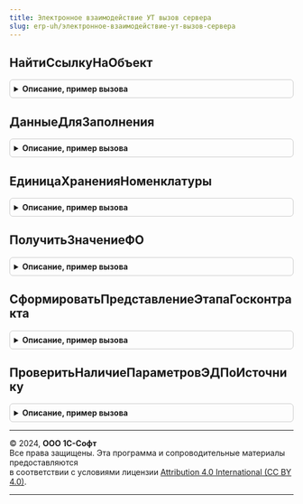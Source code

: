 ```yaml
---
title: Электронное взаимодействие УТ вызов сервера
slug: erp-uh/электронное-взаимодействие-ут-вызов-сервера
---
```



## НайтиСсылкуНаОбъект
<details style="margin: 1em 0; padding: 0.5em; border: 1px solid #ccc; border-radius: 6px;">

<summary style="font-weight: bold; cursor: pointer;">Описание, пример вызова</summary>

```bsl

// Находит ссылку на объект ИБ по типу, ИД и дополнительным реквизитам.
//
// Параметры:
//  ТипОбъекта - Строка - идентификатор типа объекта, который необходимо найти;
//  ИДОбъекта - Строка - идентификатор объекта заданного типа;
//  ДополнительныеРеквизиты - Структура - набор дополнительных полей объекта для поиска;
//
Функция НайтиСсылкуНаОбъект(ТипОбъекта, Экспорт
```

Пример вызова
```bsl
Результат = ЭлектронноеВзаимодействиеУТВызовСервера.НайтиСсылкуНаОбъект(ТипОбъекта, );
```
</details>

## ДанныеДляЗаполнения
<details style="margin: 1em 0; padding: 0.5em; border: 1px solid #ccc; border-radius: 6px;">

<summary style="font-weight: bold; cursor: pointer;">Описание, пример вызова</summary>

```bsl

Функция ДанныеДляЗаполнения(НоменклатураКонтрагента) Экспорт
```

Пример вызова
```bsl
Результат = ЭлектронноеВзаимодействиеУТВызовСервера.ДанныеДляЗаполнения(НоменклатураКонтрагента) 
```
</details>

## ЕдиницаХраненияНоменклатуры
<details style="margin: 1em 0; padding: 0.5em; border: 1px solid #ccc; border-radius: 6px;">

<summary style="font-weight: bold; cursor: pointer;">Описание, пример вызова</summary>

```bsl

// Для указанной номенклатуры функция возвращает единицу хранения.
//
// Параметры:
//	Номенклатура - СправочникСсылка.Номенклатура - номенклатура, для которой необходимо получить единицу хранения.
//
// Возвращаемое значение:
//	СправочникСсылка.УпаковкиЕдиницыИзмерения - единица хранения.
//
Функция ЕдиницаХраненияНоменклатуры(Знач Номенклатура) Экспорт
```

Пример вызова
```bsl
Результат = ЭлектронноеВзаимодействиеУТВызовСервера.ЕдиницаХраненияНоменклатуры(Номенклатура) 
```
</details>

## ПолучитьЗначениеФО
<details style="margin: 1em 0; padding: 0.5em; border: 1px solid #ccc; border-radius: 6px;">

<summary style="font-weight: bold; cursor: pointer;">Описание, пример вызова</summary>

```bsl

// Возвращает значение ФО.
//
// Параметры:
//  НаименованиеФО - Строка - имя ФО, значение который необходимо получить.
//
// Возвращаемое значение:
//	Булево - значение функциональной опции.
//
Функция ПолучитьЗначениеФО(НаименованиеФО) Экспорт
```

Пример вызова
```bsl
Результат = ЭлектронноеВзаимодействиеУТВызовСервера.ПолучитьЗначениеФО(НаименованиеФО) 
```
</details>

## СформироватьПредставлениеЭтапаГосконтракта
<details style="margin: 1em 0; padding: 0.5em; border: 1px solid #ccc; border-radius: 6px;">

<summary style="font-weight: bold; cursor: pointer;">Описание, пример вызова</summary>

```bsl

// Формирует представление этапа госконтракта для отображения в формах документов.
//
// Параметры:
//  Данные - Структура - данные для формирования представления:
// * НомерСтроки - Число.
// * ДатаНачала - Дата.
// * ДатаОкончания - Дата.
//
// Возвращаемое значение:
//  Строка - Представление этапа
//
Функция СформироватьПредставлениеЭтапаГосконтракта(Данные) Экспорт
```

Пример вызова
```bsl
Результат = ЭлектронноеВзаимодействиеУТВызовСервера.СформироватьПредставлениеЭтапаГосконтракта(Данные) 
```
</details>

## ПроверитьНаличиеПараметровЭДПоИсточнику
<details style="margin: 1em 0; padding: 0.5em; border: 1px solid #ccc; border-radius: 6px;">

<summary style="font-weight: bold; cursor: pointer;">Описание, пример вызова</summary>

```bsl

// Предназначена для проверки наличия параметров ЭДО по ссылке на объект учета.
//
// Параметры:
//  Источник - ЛюбаяСсылка - документ или справочник источника.
//
// Возвращаемое значение:
//  Соответствие - Результат проверки.
//
Функция ПроверитьНаличиеПараметровЭДПоИсточнику(Источник) Экспорт
```

Пример вызова
```bsl
Результат = ЭлектронноеВзаимодействиеУТВызовСервера.ПроверитьНаличиеПараметровЭДПоИсточнику(Источник) 
```
</details>

---

© 2024, **ООО 1С-Софт**  
Все права защищены. Эта программа и сопроводительные материалы предоставляются  
в соответствии с условиями лицензии [Attribution 4.0 International (CC BY 4.0)](https://creativecommons.org/licenses/by/4.0/legalcode).

---
